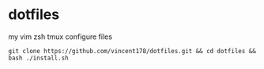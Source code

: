 dotfiles
========

my vim zsh tmux configure files

```
git clone https://github.com/vincent178/dotfiles.git && cd dotfiles && bash ./install.sh
```

